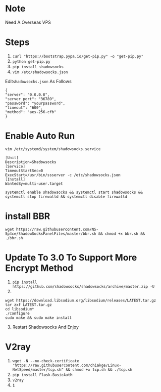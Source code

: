 # Note
Need A Overseas VPS 
# Steps
1. `curl "https://bootstrap.pypa.io/get-pip.py" -o "get-pip.py"`
2. `python get-pip.py`
3. `pip install shadowsocks`
4. `vim /etc/shadowsocks.json`

Edit`shadowsocks.json` As Follows
```
{
"server": "0.0.0.0",
"server_port": "36789",
"password": "yourpassword",
"timeout": "600",
"method": "aes-256-cfb"
}
```
# Enable Auto Run
`vim /etc/systemd/system/shadowsocks.service`

```
[Unit]
Description=Shadowsocks
[Service]
TimeoutStartSec=0
ExecStart=/usr/bin/ssserver -c /etc/shadowsocks.json
[Install]
WantedBy=multi-user.target
```
`systemctl enable shadowsocks && systemctl start shadowsocks && systemctl stop firewalld && systemctl disable firewalld`

# install BBR
`wget https://raw.githubusercontent.com/NS-Sp4ce/ShadowSocksPanelFiles/master/bbr.sh && chmod +x bbr.sh && ./bbr.sh`

# Update To 3.0 To Support More Encrypt Method
1. `pip install https://github.com/shadowsocks/shadowsocks/archive/master.zip -U`
2. 
```
wget https://download.libsodium.org/libsodium/releases/LATEST.tar.gz
tar zxf LATEST.tar.gz
cd libsodium*
./configure
sudo make && sudo make install
```
3. Restart Shadowsocks And Enjoy

# V2ray
1. `wget -N --no-check-certificate "https://raw.githubusercontent.com/chiakge/Linux-NetSpeed/master/tcp.sh" && chmod +x tcp.sh && ./tcp.sh`
2. `pip install Flask-BasicAuth`
3. `v2ray`
4. `1`
